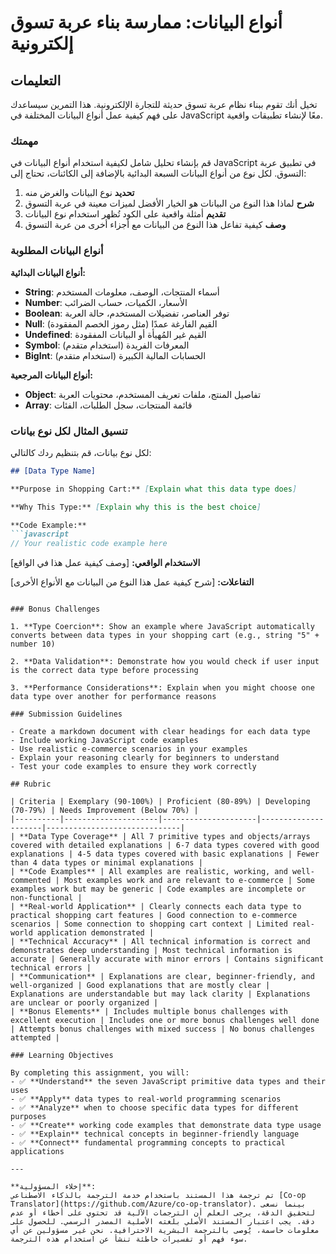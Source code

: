 <!--
CO_OP_TRANSLATOR_METADATA:
{
  "original_hash": "6fd645e97c48cd5eb5a3d290815ec8b5",
  "translation_date": "2025-10-22T14:04:21+00:00",
  "source_file": "2-js-basics/1-data-types/assignment.md",
  "language_code": "ar"
}
-->
# أنواع البيانات: ممارسة بناء عربة تسوق إلكترونية

## التعليمات

تخيل أنك تقوم ببناء نظام عربة تسوق حديثة للتجارة الإلكترونية. هذا التمرين سيساعدك على فهم كيفية عمل أنواع البيانات المختلفة في JavaScript معًا لإنشاء تطبيقات واقعية.

### مهمتك

قم بإنشاء تحليل شامل لكيفية استخدام أنواع البيانات في JavaScript في تطبيق عربة التسوق. لكل نوع من أنواع البيانات السبعة البدائية بالإضافة إلى الكائنات، تحتاج إلى:

1. **تحديد** نوع البيانات والغرض منه  
2. **شرح** لماذا هذا النوع من البيانات هو الخيار الأفضل لميزات معينة في عربة التسوق  
3. **تقديم** أمثلة واقعية على الكود تُظهر استخدام نوع البيانات  
4. **وصف** كيفية تفاعل هذا النوع من البيانات مع أجزاء أخرى من عربة التسوق  

### أنواع البيانات المطلوبة

**أنواع البيانات البدائية:**
- **String**: أسماء المنتجات، الوصف، معلومات المستخدم  
- **Number**: الأسعار، الكميات، حساب الضرائب  
- **Boolean**: توفر العناصر، تفضيلات المستخدم، حالة العربة  
- **Null**: القيم الفارغة عمدًا (مثل رموز الخصم المفقودة)  
- **Undefined**: القيم غير المُهيأة أو البيانات المفقودة  
- **Symbol**: المعرفات الفريدة (استخدام متقدم)  
- **BigInt**: الحسابات المالية الكبيرة (استخدام متقدم)  

**أنواع البيانات المرجعية:**
- **Object**: تفاصيل المنتج، ملفات تعريف المستخدم، محتويات العربة  
- **Array**: قائمة المنتجات، سجل الطلبات، الفئات  

### تنسيق المثال لكل نوع بيانات

لكل نوع بيانات، قم بتنظيم ردك كالتالي:

```markdown
## [Data Type Name]

**Purpose in Shopping Cart:** [Explain what this data type does]

**Why This Type:** [Explain why this is the best choice]

**Code Example:**
```javascript
// Your realistic code example here
```
  
**الاستخدام الواقعي:** [وصف كيفية عمل هذا في الواقع]  

**التفاعلات:** [شرح كيفية عمل هذا النوع من البيانات مع الأنواع الأخرى]  
```

### Bonus Challenges

1. **Type Coercion**: Show an example where JavaScript automatically converts between data types in your shopping cart (e.g., string "5" + number 10)

2. **Data Validation**: Demonstrate how you would check if user input is the correct data type before processing

3. **Performance Considerations**: Explain when you might choose one data type over another for performance reasons

### Submission Guidelines

- Create a markdown document with clear headings for each data type
- Include working JavaScript code examples
- Use realistic e-commerce scenarios in your examples
- Explain your reasoning clearly for beginners to understand
- Test your code examples to ensure they work correctly

## Rubric

| Criteria | Exemplary (90-100%) | Proficient (80-89%) | Developing (70-79%) | Needs Improvement (Below 70%) |
|----------|---------------------|---------------------|---------------------|------------------------------|
| **Data Type Coverage** | All 7 primitive types and objects/arrays covered with detailed explanations | 6-7 data types covered with good explanations | 4-5 data types covered with basic explanations | Fewer than 4 data types or minimal explanations |
| **Code Examples** | All examples are realistic, working, and well-commented | Most examples work and are relevant to e-commerce | Some examples work but may be generic | Code examples are incomplete or non-functional |
| **Real-world Application** | Clearly connects each data type to practical shopping cart features | Good connection to e-commerce scenarios | Some connection to shopping cart context | Limited real-world application demonstrated |
| **Technical Accuracy** | All technical information is correct and demonstrates deep understanding | Most technical information is accurate | Generally accurate with minor errors | Contains significant technical errors |
| **Communication** | Explanations are clear, beginner-friendly, and well-organized | Good explanations that are mostly clear | Explanations are understandable but may lack clarity | Explanations are unclear or poorly organized |
| **Bonus Elements** | Includes multiple bonus challenges with excellent execution | Includes one or more bonus challenges well done | Attempts bonus challenges with mixed success | No bonus challenges attempted |

### Learning Objectives

By completing this assignment, you will:
- ✅ **Understand** the seven JavaScript primitive data types and their uses
- ✅ **Apply** data types to real-world programming scenarios
- ✅ **Analyze** when to choose specific data types for different purposes
- ✅ **Create** working code examples that demonstrate data type usage
- ✅ **Explain** technical concepts in beginner-friendly language
- ✅ **Connect** fundamental programming concepts to practical applications  

---

**إخلاء المسؤولية**:  
تم ترجمة هذا المستند باستخدام خدمة الترجمة بالذكاء الاصطناعي [Co-op Translator](https://github.com/Azure/co-op-translator). بينما نسعى لتحقيق الدقة، يرجى العلم أن الترجمات الآلية قد تحتوي على أخطاء أو عدم دقة. يجب اعتبار المستند الأصلي بلغته الأصلية المصدر الرسمي. للحصول على معلومات حاسمة، يُوصى بالترجمة البشرية الاحترافية. نحن غير مسؤولين عن أي سوء فهم أو تفسيرات خاطئة تنشأ عن استخدام هذه الترجمة.